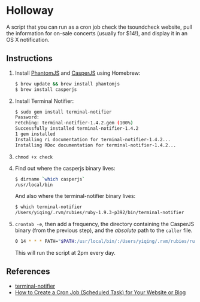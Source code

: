# Holloway

A script that you can run as a cron job check the tsoundcheck website, pull the 
information for on-sale concerts (usually for $14!), and display it in an OS X
notification. 


## Instructions

1. Install [PhantomJS](http://phantomjs.org/) and 
   [CasperJS](http://casperjs.org/) using Homebrew:

    ```bash
    $ brew update && brew install phantomjs
    $ brew install casperjs
    ```

1. Install Terminal Notifier: 

    ```bash
    $ sudo gem install terminal-notifier
    Password:
    Fetching: terminal-notifier-1.4.2.gem (100%)
    Successfully installed terminal-notifier-1.4.2
    1 gem installed
    Installing ri documentation for terminal-notifier-1.4.2...
    Installing RDoc documentation for terminal-notifier-1.4.2...
    ```

1. `chmod +x check`

1. Find out where the casperjs binary lives: 

    ```bash
    $ dirname `which casperjs`
    /usr/local/bin
    ```

    And also where the terminal-notifier binary lives: 

    ```bash
    $ which terminal-notifier
    /Users/yiqing/.rvm/rubies/ruby-1.9.3-p392/bin/terminal-notifier
    ```

1. `crontab -e`, then add a frequency, the directory containing the CasperJS
   binary (from the previous step), and the *absolute* path to the `caller` 
   file. 

    ```bash
    0 14 * * * PATH="$PATH:/usr/local/bin/:/Users/yiqing/.rvm/rubies/ruby-1.9.3-p392/bin/" ~/Repos/holloway/check > /dev/null
    ```

    This will run the script at 2pm every day. 


## References

* [terminal-notifier](https://github.com/alloy/terminal-notifier)
* [How to Create a Cron Job (Scheduled Task) for Your Website or Blog](http://www.thesitewizard.com/general/set-cron-job.shtml)

